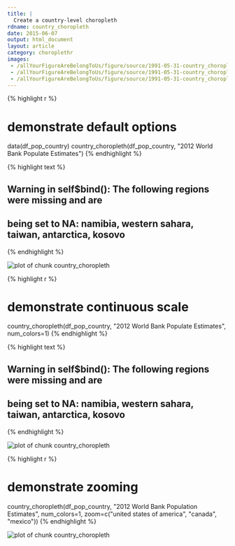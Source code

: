```yaml
---
title: |
  Create a country-level choropleth
rdname: country_choropleth
date: 2015-06-07
output: html_document
layout: article
category: choroplethr
images:
 - /allYourFigureAreBelongToUs/figure/source/1991-05-31-country_choropleth/country_choropleth-1.png
 - /allYourFigureAreBelongToUs/figure/source/1991-05-31-country_choropleth/country_choropleth-2.png
 - /allYourFigureAreBelongToUs/figure/source/1991-05-31-country_choropleth/country_choropleth-3.png
---
```





{% highlight r %}
# demonstrate default options
data(df_pop_country)
country_choropleth(df_pop_country, "2012 World Bank Populate Estimates")
{% endhighlight %}



{% highlight text %}
## Warning in self$bind(): The following regions were missing and are
## being set to NA: namibia, western sahara, taiwan, antarctica, kosovo
{% endhighlight %}

![plot of chunk country_choropleth](/allYourFigureAreBelongToUs/figure/source/1991-05-31-country_choropleth/country_choropleth-1.png) 

{% highlight r %}
# demonstrate continuous scale
country_choropleth(df_pop_country, "2012 World Bank Populate Estimates", num_colors=1)
{% endhighlight %}



{% highlight text %}
## Warning in self$bind(): The following regions were missing and are
## being set to NA: namibia, western sahara, taiwan, antarctica, kosovo
{% endhighlight %}

![plot of chunk country_choropleth](/allYourFigureAreBelongToUs/figure/source/1991-05-31-country_choropleth/country_choropleth-2.png) 

{% highlight r %}
# demonstrate zooming
country_choropleth(df_pop_country,
                   "2012 World Bank Population Estimates",
                   num_colors=1,
                   zoom=c("united states of america", "canada", "mexico"))
{% endhighlight %}

![plot of chunk country_choropleth](/allYourFigureAreBelongToUs/figure/source/1991-05-31-country_choropleth/country_choropleth-3.png) 